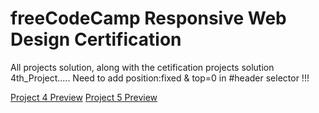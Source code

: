 # freeCodeCamp Responsive Web Design Certification 

All projects solution, along with the cetification projects solution 
4th_Project..... Need to add position:fixed & top=0 in #header selector !!!

[Project 4 Preview](https://ecosphere-product-page.netlify.app/)
[Project 5 Preview](https://bishwaranjan-kushwaha.netlify.app/)
